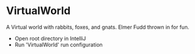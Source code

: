 # VirtualWorld
A Virtual world with rabbits, foxes, and gnats. Elmer Fudd thrown in for fun.

* Open root directory in IntelliJ
* Run 'VirtualWorld' run configuration
